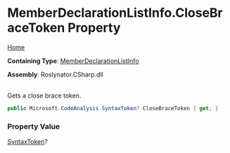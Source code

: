 # MemberDeclarationListInfo\.CloseBraceToken Property

[Home](../../../../../README.md)

**Containing Type**: [MemberDeclarationListInfo](../README.md)

**Assembly**: Roslynator\.CSharp\.dll

\
Gets a close brace token\.

```csharp
public Microsoft.CodeAnalysis.SyntaxToken? CloseBraceToken { get; }
```

### Property Value

[SyntaxToken](https://docs.microsoft.com/en-us/dotnet/api/microsoft.codeanalysis.syntaxtoken)?

